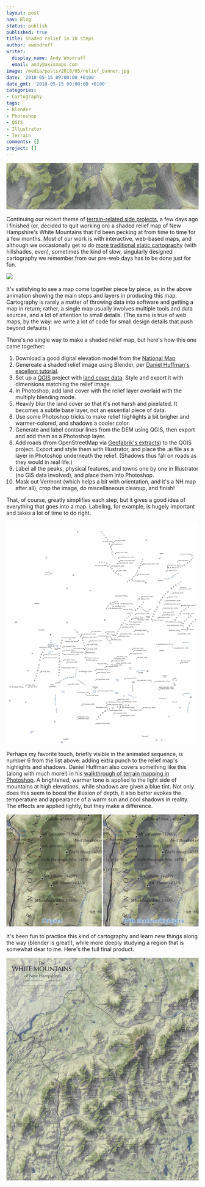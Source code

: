 ```yaml
---
layout: post
nav: Blog
status: publish
published: true
title: Shaded relief in 10 steps
author: awoodruff
writer:
  display_name: Andy Woodruff
  email: andy@axismaps.com
image: /media/posts/2018/05/relief_banner.jpg
date: '2018-05-15 09:00:00 +0100'
date_gmt: '2018-05-15 09:00:00 +0100'
categories:
- Cartography
tags:
- Blender
- Photoshop
- QGIS
- Illustrator
- Terrain
comments: []
project: []
---
```


![](/media/posts/2018/05/relief_banner.jpg)

Continuing our recent theme of [terrain-related side projects](/blog/2018/04/contours-in-browser/), a few days ago I finished (or, decided to quit working on) a shaded relief map of New Hampshire's White Mountains that I'd been pecking at from time to time for a few months. Most of our work is with interactive, web-based maps, and although we occasionally get to do [more traditional static cartography](/projects/eca) (with hillshades, even), sometimes the kind of slow, singularly designed cartography we remember from our pre-web days has to be done just for fun.

![](/media/posts/2018/05/whites_sequence.gif)

It's satisfying to see a map come together piece by piece, as in the above animation showing the main steps and layers in producing this map. Cartography is rarely a matter of throwing data into software and getting a map in return; rather, a single map usually involves multiple tools and data sources, and a lot of attention to small details. (The same is true of web maps, by the way: we write a lot of code for small design details that push beyond defaults.)

There's no single way to make a shaded relief map, but here's how this one came together:

1. Download a good digital elevation model from the [National Map](https://nationalmap.gov/elevation.html)
2. Genereate a shaded relief image using Blender, per [Daniel Huffman's excellent tutorial](https://somethingaboutmaps.wordpress.com/2017/11/16/creating-shaded-relief-in-blender/).
3. Set up a [QGIS](http://qgis.org) project with [land cover data](https://www.mrlc.gov/). Style and export it with dimensions matching the relief image.
4. In Photoshop, add land cover with the relief layer overlaid with the multiply blending mode.
5. Heavily blur the land cover so that it's not harsh and pixelated. It becomes a subtle base layer, not an essential piece of data.
6. Use some Photoshop tricks to make relief highlights a bit brigher and warmer-colored, and shadows a cooler color.
7. Generate and label contour lines from the DEM using QGIS, then export and add them as a Photoshop layer.
8. Add roads (from OpenStreetMap via [Geofabrik's extracts](https://download.geofabrik.de/)) to the QGIS project. Export and style them with Illustrator, and place the .ai file as a layer in Photoshop underneath the relief. (Shadows thus fall on roads as they would in real life.)
9. Label all the peaks, physical features, and towns one by one in Illustrator (no GIS data involved), and place them into Photoshop.
10. Mask out Vermont (which helps a bit with orientation, and it's a NH map after all), crop the image, do miscellaneous cleanup, and finish!

That, of course, greatly simplifies each step, but it gives a good idea of everything that goes into a map. Labeling, for example, is hugely important and takes a lot of time to do right.

![](/media/posts/2018/05/labels_only.png)

Perhaps my favorite touch, briefly visible in the animated sequence, is number 6 from the list above: adding extra punch to the relief map's highlights and shadows. Daniel Huffman also covers something like this (along with much more!) in his [walkthrough of terrain mapping in Photoshop](https://somethingaboutmaps.wordpress.com/2016/10/03/terrain-in-photoshop/). A brightened, warmer tone is applied to the light side of mountains at high elevations, while shadows are given a blue tint. Not only does this seem to boost the illusion of depth, it also better evokes the temperature and appearance of a warm sun and cool shadows in reality. The effects are applied lightly, but they make a difference.

![](/media/posts/2018/05/relief_shadows.jpg)

It's been fun to practice this kind of cartography and learn new things along the way (blender is great!), while more deeply studying a region that is somewhat dear to me. Here's the full final product.

[![](/media/posts/2018/05/white_mountains.jpg)](http://andywoodruff.com/maps/white_mountains.jpg)